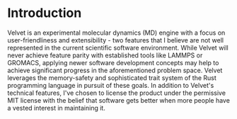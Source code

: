 # Introduction

Velvet is an experimental molecular dynamics (MD) engine with a focus on user-friendliness and extensibility - two features that I believe are not well represented in the current scientific software environment. While Velvet will never achieve feature parity with established tools like LAMMPS or GROMACS, applying newer software development concepts may help to achieve significant progress in the aforementioned problem space. Velvet leverages the memory-safety and sophisticated trait system of the Rust programming language in pursuit of these goals. In addition to Velvet's technical features, I've chosen to license the product under the permissive MIT license with the belief that software gets better when more people have a vested interest in maintaining it.
